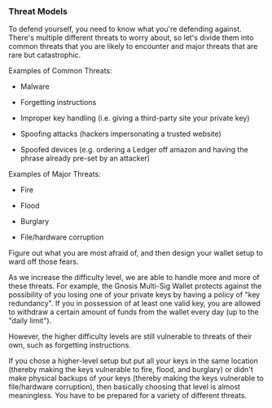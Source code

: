 ### Threat Models

To defend yourself, you need to know what you're defending against. There's multiple different threats to worry about, so let's divide them into common threats that you are likely to encounter and major threats that are rare but catastrophic.

Examples of Common Threats:
 - Malware
 
 - Forgetting instructions
 
 - Improper key handling (i.e. giving a third-party site your private key)
 
 - Spoofing attacks (hackers impersonating a trusted website)
 
 - Spoofed devices (e.g. ordering a Ledger off amazon and having the phrase already pre-set by an attacker)

Examples of Major Threats:
 - Fire
 
 - Flood
 
 - Burglary
 
 - File/hardware corruption

Figure out what you are most afraid of, and then design your wallet setup to ward off those fears.

As we increase the difficulty level, we are able to handle more and more of these threats. For example, the Gnosis Multi-Sig Wallet protects against the possibility of you losing one of your private keys by having a policy of "key redundancy". If you in possession of at least one valid key, you are allowed to withdraw a certain amount of funds from the wallet every day (up to the "daily limit").

However, the higher difficulty levels are still vulnerable to threats of their own, such as forgetting instructions.

If you chose a higher-level setup but put all your keys in the same location (thereby making the keys vulnerable to fire, flood, and burglary) or didn't make physical backups of your keys (thereby making the keys vulnerable to file/hardware corruption), then basically choosing that level is almost meaningless. You have to be prepared for a variety of different threats.
